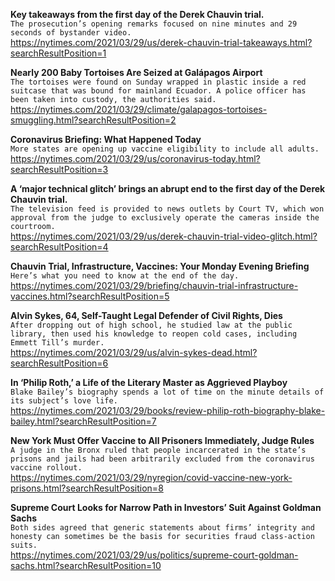 **Key takeaways from the first day of the Derek Chauvin trial.**\
`The prosecution’s opening remarks focused on nine minutes and 29 seconds of bystander video.`\
https://nytimes.com/2021/03/29/us/derek-chauvin-trial-takeaways.html?searchResultPosition=1

**Nearly 200 Baby Tortoises Are Seized at Galápagos Airport**\
`The tortoises were found on Sunday wrapped in plastic inside a red suitcase that was bound for mainland Ecuador. A police officer has been taken into custody, the authorities said.`\
https://nytimes.com/2021/03/29/climate/galapagos-tortoises-smuggling.html?searchResultPosition=2

**Coronavirus Briefing: What Happened Today**\
`More states are opening up vaccine eligibility to include all adults.`\
https://nytimes.com/2021/03/29/us/coronavirus-today.html?searchResultPosition=3

**A ‘major technical glitch’ brings an abrupt end to the first day of the Derek Chauvin trial.**\
`The television feed is provided to news outlets by Court TV, which won approval from the judge to exclusively operate the cameras inside the courtroom.`\
https://nytimes.com/2021/03/29/us/derek-chauvin-trial-video-glitch.html?searchResultPosition=4

**Chauvin Trial, Infrastructure, Vaccines: Your Monday Evening Briefing**\
`Here’s what you need to know at the end of the day.`\
https://nytimes.com/2021/03/29/briefing/chauvin-trial-infrastructure-vaccines.html?searchResultPosition=5

**Alvin Sykes, 64, Self-Taught Legal Defender of Civil Rights, Dies**\
`After dropping out of high school, he studied law at the public library, then used his knowledge to reopen cold cases, including Emmett Till’s murder.`\
https://nytimes.com/2021/03/29/us/alvin-sykes-dead.html?searchResultPosition=6

**In ‘Philip Roth,’ a Life of the Literary Master as Aggrieved Playboy**\
`Blake Bailey’s biography spends a lot of time on the minute details of its subject’s love life.`\
https://nytimes.com/2021/03/29/books/review-philip-roth-biography-blake-bailey.html?searchResultPosition=7

**New York Must Offer Vaccine to All Prisoners Immediately, Judge Rules**\
`A judge in the Bronx ruled that people incarcerated in the state’s prisons and jails had been arbitrarily excluded from the coronavirus vaccine rollout.`\
https://nytimes.com/2021/03/29/nyregion/covid-vaccine-new-york-prisons.html?searchResultPosition=8

**Supreme Court Looks for Narrow Path in Investors’ Suit Against Goldman Sachs**\
`Both sides agreed that generic statements about firms’ integrity and honesty can sometimes be the basis for securities fraud class-action suits.`\
https://nytimes.com/2021/03/29/us/politics/supreme-court-goldman-sachs.html?searchResultPosition=10

